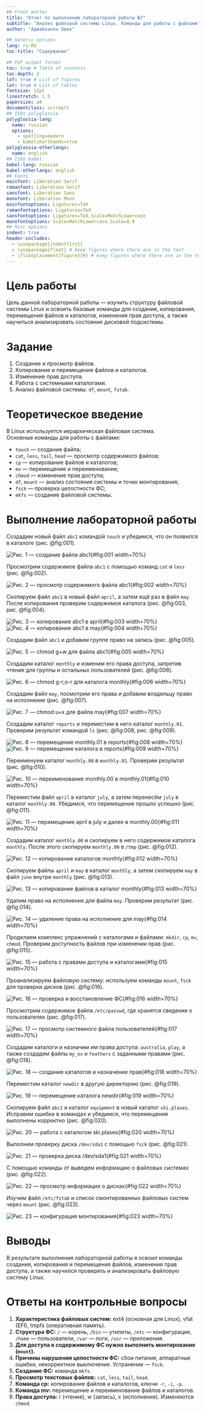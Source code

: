 ```yaml
---
## Front matter
title: "Отчет по выполнению лабораторной работы №7"
subtitle: "Анализ файловой системы Linux. Команды для работы с файлами"
author: "Аджабханян Овик"

## Generic options
lang: ru-RU
toc-title: "Содержание"

## Pdf output format
toc: true # Table of contents
toc-depth: 2
lof: true # List of figures
lot: true # List of tables
fontsize: 12pt
linestretch: 1.5
papersize: a4
documentclass: scrreprt
## I18n polyglossia
polyglossia-lang:
  name: russian
  options:
    - spelling=modern
    - babelshorthands=true
polyglossia-otherlangs:
  name: english
## I18n babel
babel-lang: russian
babel-otherlangs: english
## Fonts
mainfont: Liberation Serif
romanfont: Liberation Serif
sansfont: Liberation Sans
monofont: Liberation Mono
mainfontoptions: Ligatures=TeX
romanfontoptions: Ligatures=TeX
sansfontoptions: Ligatures=TeX,Scale=MatchLowercase
monofontoptions: Scale=MatchLowercase,Scale=0.9
## Misc options
indent: true
header-includes:
  - \usepackage{indentfirst}
  - \usepackage{float} # keep figures where there are in the text
  - \floatplacement{figure}{H} # keep figures where there are in the text
---
```


# Цель работы

Цель данной лабораторной работы — изучить структуру файловой системы Linux и освоить базовые команды для создания, копирования, перемещения файлов и каталогов, изменения прав доступа, а также научиться анализировать состояние дисковой подсистемы.

# Задание

1. Создание и просмотр файлов.  
2. Копирование и перемещение файлов и каталогов.  
3. Изменение прав доступа.  
4. Работа с системными каталогами.  
5. Анализ файловой системы: `df`, `mount`, `fstab`.  

# Теоретическое введение

В Linux используется иерархическая файловая система.  
Основные команды для работы с файлами:  

- `touch` — создание файла;  
- `cat`, `less`, `tail`, `head` — просмотр содержимого файлов;  
- `cp` — копирование файлов и каталогов;  
- `mv` — перемещение и переименование;  
- `chmod` — изменение прав доступа;  
- `df`, `mount` — анализ состояния системы и точек монтирования;  
- `fsck` — проверка целостности ФС;  
- `mkfs` — создание файловой системы.  

# Выполнение лабораторной работы

Создадим новый файл `abc1` командой `touch` и убедимся, что он появился в каталоге (рис. @fig:001).  

![Рис. 1 — создание файла abc1](image/1.png){#fig:001 width=70%}

Просмотрим содержимое файла `abc1` с помощью команд `cat` и `less` (рис. @fig:002).  

![Рис. 2 — просмотр содержимого файла abc1](image/2.png){#fig:002 width=70%}

Скопируем файл `abc1` в новый файл `april`, а затем ещё раз в файл `may`. После копирования проверим содержимое каталога (рис. @fig:003, рис. @fig:004).  

![Рис. 3 — копирование abc1 в april](image/3.png){#fig:003 width=70%}
![Рис. 4 — копирование abc1 в may](image/4.png){#fig:004 width=70%}

Создадим файл `abc1` и добавим группе право на запись (рис. @fig:005).  

![Рис. 5 — chmod g+w для файла abc1](image/5.png){#fig:005 width=70%}

Создадим каталог `monthly` и изменим его права доступа, запретив чтение для группы и остальных пользователей (рис. @fig:006).  

![Рис. 6 — chmod g-r,o-r для каталога monthly](image/6.png){#fig:006 width=70%}

Создадим файл `may`, посмотрим его права и добавим владельцу право на исполнение (рис. @fig:007).  

![Рис. 7 — chmod u+x для файла may](image/7.png){#fig:007 width=70%}

Создадим каталог `reports` и переместим в него каталог `monthly.01`. Проверим результат командой `ls` (рис. @fig:008, рис. @fig:009).  

![Рис. 8 — перемещение monthly.01 в reports](image/8.png){#fig:008 width=70%}
![Рис. 9 — перемещение каталога в reports](image/9.png){#fig:009 width=70%}

Переименуем каталог `monthly.00` в `monthly.01`. Проверим результат (рис. @fig:010).  

![Рис. 10 — переименование monthly.00 в monthly.01](image/10.png){#fig:010 width=70%}

Переместим файл `april` в каталог `july`, а затем перенесём `july` в каталог `monthly.00`. Убедимся, что перемещение прошло успешно (рис. @fig:011).  

![Рис. 11 — перемещение april в july и далее в monthly.00](image/11.png){#fig:011 width=70%}

Создадим каталог `monthly.00` и скопируем в него содержимое каталога `monthly`. После этого скопируем `monthly.00` в `/tmp` (рис. @fig:012).  

![Рис. 12 — копирование каталогов monthly](image/12.png){#fig:012 width=70%}

Скопируем файлы `april` и `may` в каталог `monthly`, а затем скопируем `may` в файл `june` внутри `monthly` (рис. @fig:013).  

![Рис. 13 — копирование файлов в каталог monthly](image/13.png){#fig:013 width=70%}

Удалим право на исполнение для файла `may`. Проверим результат (рис. @fig:014).  

![Рис. 14 — удаление права на исполнение для may](image/14.png){#fig:014 width=70%}

Проделаем комплекс упражнений с каталогами и файлами: `mkdir`, `cp`, `mv`, `chmod`. Проверим доступность файлов при изменении прав (рис. @fig:015).  

![Рис. 15 — работа с правами доступа и каталогами](image/15.png){#fig:015 width=70%}

Проанализируем файловую систему: используем команды `mount`, `fsck` для проверки дисков (рис. @fig:016).  

![Рис. 16 — проверка и восстановление ФС](image/16.png){#fig:016 width=70%}

Просмотрим содержимое файла `/etc/passwd`, где хранятся сведения о пользователях (рис. @fig:017).  

![Рис. 17 — просмотр системного файла пользователей](image/17.png){#fig:017 width=70%}

Создадим каталоги и назначим им права доступа: `australia`, `play`, а также создадим файлы `my_os` и `feathers` с заданными правами (рис. @fig:018).  

![Рис. 18 — создание каталогов и назначение прав](image/18.png){#fig:018 width=70%}

Переместим каталог `newdir` в другую директорию (рис. @fig:019).  

![Рис. 19 — перемещение каталога newdir](image/19.png){#fig:019 width=70%}

Скопируем файл `abc1` и каталог `equipment` в новый каталог `ski.plases`. Исправим ошибки в командах и убедимся, что перемещения выполнены корректно (рис. @fig:020).  

![Рис. 20 — работа с каталогом ski.plases](image/20.png){#fig:020 width=70%}

Выполним проверку диска `/dev/sda1` с помощью `fsck` (рис. @fig:021).  

![Рис. 21 — проверка диска /dev/sda1](image/21.png){#fig:021 width=70%}

С помощью команды `df` выведем информацию о файловых системах (рис. @fig:022).  

![Рис. 22 — просмотр информации о дисках](image/22.png){#fig:022 width=70%}

Изучим файл `/etc/fstab` и список смонтированных файловых систем через `mount` (рис. @fig:023).  

![Рис. 23 — конфигурация монтирования](image/23.png){#fig:023 width=70%}

# Выводы

В результате выполнения лабораторной работы я освоил команды создания, копирования и перемещения файлов, изменения прав доступа, а также научился проверять и анализировать файловую систему Linux.

# Ответы на контрольные вопросы

1. **Характеристика файловых систем:** ext4 (основная для Linux), vfat (EFI), tmpfs (оперативная память).  
2. **Структура ФС:** `/` — корень, `/bin` — утилиты, `/etc` — конфигурация, `/home` — пользователи, `/var` — логи, `/usr` — приложения.  
3. **Для доступа к содержимому ФС нужно выполнить монтирование (`mount`).**  
4. **Причины нарушения целостности ФС:** сбои питания, аппаратные ошибки, некорректное выключение. Устранение — `fsck`.  
5. **Создание ФС:** команда `mkfs`.  
6. **Просмотр текстовых файлов:** `cat`, `less`, `tail`, `head`.  
7. **Команда cp:** копирование файлов и каталогов, ключи `-r`, `-i`, `-p`.  
8. **Команда mv:** перемещение и переименование файлов и каталогов.  
9. **Права доступа:** r (чтение), w (запись), x (исполнение). Изменяются `chmod`.  

